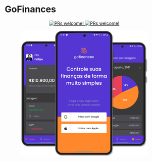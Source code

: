 <h1>GoFinances</h1>
<div align="center">

  <p align="center">
    <a href="https://github.com/fellipe-araujo/ignite-react-native-gofinances">
      <img src="https://img.shields.io/static/v1?label=Repositorio&message=Welcome&color=5636D3&labelColor=000000" alt="PRs welcome!" />
    </a>
    <a href="https://www.figma.com/file/kIsv1LwumKto1pyiEqHmKQ/GoFinances-Ignite?node-id=0%3A1">
      <img src="https://img.shields.io/static/v1?label=Prototipo&message=Figma&color=5636D3&labelColor=000000" alt="PRs welcome!" />
    </a>
  </p>
  
  <img height="400px" src="./assets/GoFinances.png" />
</div>